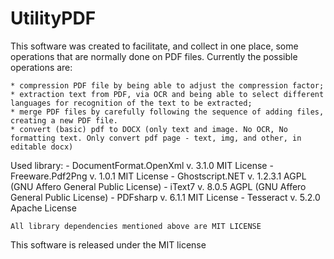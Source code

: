 # UtilityPDF
This software was created to facilitate, and collect in one place, some operations that are normally done on PDF files.
Currently the possible operations are:

	* compression PDF file by being able to adjust the compression factor;
	* extraction text from PDF, via OCR and being able to select different languages for recognition of the text to be extracted;
	* merge PDF files by carefully following the sequence of adding files, creating a new PDF file.
	* convert (basic) pdf to DOCX (only text and image. No OCR, No formatting text. Only convert pdf page - text, img, and other, in editable docx)

Used library:
    - DocumentFormat.OpenXml	v. 3.1.0	MIT License	
	- Freeware.Pdf2Png			v. 1.0.1 	MIT License
	- Ghostscript.NET			v. 1.2.3.1	AGPL (GNU Affero General Public License)
    - iText7					v. 8.0.5	AGPL (GNU Affero General Public License)
    - PDFsharp					v. 6.1.1	MIT License	
    - Tesseract					v. 5.2.0 	Apache License
	
	All library dependencies mentioned above are MIT LICENSE
	
This software is released under the MIT license